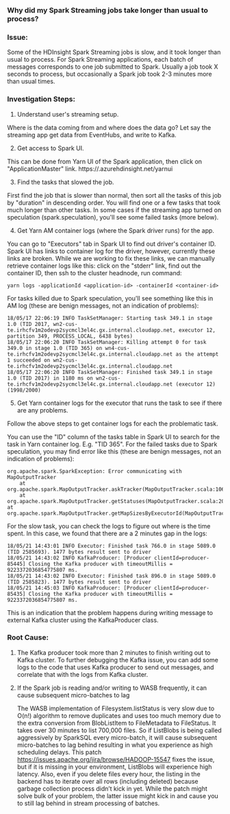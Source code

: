### Why did my Spark Streaming jobs take longer than usual to process?
 
### Issue:
Some of the HDInsight Spark Streaming jobs is slow, and it took longer than usual to process. For Spark Streaming applications, each batch of messages corresponds to one job submitted to Spark. Usually a job took X seconds to process, but occasionally a Spark job took 2-3 minutes more than usual times.
 
### Investigation Steps:
 
1. Understand user's streaming setup.

Where is the data coming from and where does the data go? Let say the streaming app get data from EventHubs, and write to Kafka.

2. Get access to Spark UI.

This can be done from Yarn UI of the Spark application, then click on "ApplicationMaster" link.
    https://<clustername>.azurehdinsight.net/yarnui

3. Find the tasks that slowed the job. 

First find the job that is slower than normal, then sort all the tasks of this job by "duration" in descending order. You will find one or a few tasks that took much longer than other tasks. In some cases if the streaming app turned on speculation (spark.speculation), you'll see some failed tasks (more below).

4. Get Yarn AM container logs (where the Spark driver runs) for the app. 

You can go to "Executors" tab in Spark UI to find out driver's container ID. Spark UI has links to container log for the driver, however, currently these links are broken. While we are working to fix these links, we can manually retrieve container logs like this: click on the "stderr" link, find out the container ID, then ssh to the cluster headnode, run command:
~~~~
yarn logs -applicationId <application-id> -containerId <container-id>
~~~~

For tasks killed due to Spark speculation, you'll see something like this in AM log (these are benign messages, not an indication of problems):
~~~~
18/05/17 22:06:19 INFO TaskSetManager: Starting task 349.1 in stage 1.0 (TID 2017, wn2-cus-te.irhcfv1m2odevp2sycmcl3el4c.gx.internal.cloudapp.net, executor 12, partition 349, PROCESS_LOCAL, 6438 bytes)
18/05/17 22:06:20 INFO TaskSetManager: Killing attempt 0 for task 349.0 in stage 1.0 (TID 365) on wn4-cus-te.irhcfv1m2odevp2sycmcl3el4c.gx.internal.cloudapp.net as the attempt 1 succeeded on wn2-cus-te.irhcfv1m2odevp2sycmcl3el4c.gx.internal.cloudapp.net
18/05/17 22:06:20 INFO TaskSetManager: Finished task 349.1 in stage 1.0 (TID 2017) in 1180 ms on wn2-cus-te.irhcfv1m2odevp2sycmcl3el4c.gx.internal.cloudapp.net (executor 12) (1998/2000)
~~~~

5. Get Yarn container logs for the executor that runs the task to see if there are any problems.

Follow the above steps to get container logs for each the problematic task.

You can use the "ID" column of the tasks table in Spark UI to search for the task in Yarn container log. E.g. "TID 365". For the failed tasks due to Spark speculation, you may find error like this (these are benign messages, not an indication of problems):
~~~~
org.apache.spark.SparkException: Error communicating with MapOutputTracker
	at org.apache.spark.MapOutputTracker.askTracker(MapOutputTracker.scala:106)
	at org.apache.spark.MapOutputTracker.getStatuses(MapOutputTracker.scala:204)
at org.apache.spark.MapOutputTracker.getMapSizesByExecutorId(MapOutputTracker.scala:144)
~~~~

For the slow task, you can check the logs to figure out where is the time spent. In this case, we found that there are a 2 minutes gap in the logs:
~~~~
18/05/21 14:43:01 INFO Executor: Finished task 766.0 in stage 5089.0 (TID 2585693). 1477 bytes result sent to driver
18/05/21 14:43:02 INFO KafkaProducer: [Producer clientId=producer-85445] Closing the Kafka producer with timeoutMillis = 9223372036854775807 ms.
18/05/21 14:43:02 INFO Executor: Finished task 896.0 in stage 5089.0 (TID 2585823). 1477 bytes result sent to driver
18/05/21 14:45:03 INFO KafkaProducer: [Producer clientId=producer-85435] Closing the Kafka producer with timeoutMillis = 9223372036854775807 ms.

~~~~

This is an indication that the problem happens during writing message to external Kafka cluster using the KafkaProducer class.

### Root Cause:
1. The Kafka producer took more than 2 minutes to finish writing out to Kafka cluster. To further debugging the Kafka issue, you can add some logs to the code that uses Kafka producer to send out messages, and correlate that with the logs from Kafka cluster.

2. If the Spark job is reading and/or writing to WASB frequently, it can cause subsequent micro-batches to lag

   The WASB implementation of Filesystem.listStatus is very slow due to O(n!) algorithm to remove duplicates and uses too much memory due to the extra conversion from BlobListItem to FileMetadata to FileStatus. It takes over 30 minutes to list 700,000 files. So if ListBlobs is being called aggressively by SparkSQL every micro-batch, it will cause subsequent micro-batches to lag behind resulting in what you experience as high scheduling delays. This patch https://issues.apache.org/jira/browse/HADOOP-15547 fixes the issue, but if it is missing in your environment, ListBlobs will experience high latency. Also, even if you delete files every hour, the listing in the backend has to iterate over all rows (including deleted) because garbage collection process didn’t kick in yet. While the patch might solve bulk of your problem, the latter issue might kick in and cause you to still lag behind in stream processing of batches.  


